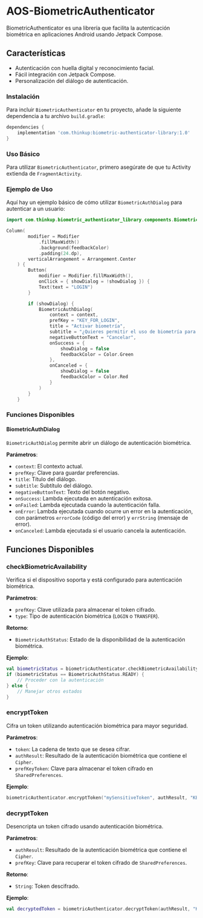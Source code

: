 # AOS-BiometricAuthenticator
BiometricAuthenticator es una librería que facilita la autenticación biométrica en aplicaciones Android usando Jetpack Compose.

## Características
- Autenticación con huella digital y reconocimiento facial.
- Fácil integración con Jetpack Compose.
- Personalización del diálogo de autenticación.

### Instalación
Para incluir `BiometricAuthenticator` en tu proyecto, añade la siguiente dependencia a tu archivo `build.gradle`:
```groovy
dependencies {
    implementation 'com.thinkup:biometric-authenticator-library:1.0'
}
```

### Uso Básico
Para utilizar `BiometricAuthenticator`, primero asegúrate de que tu Activity extienda de `FragmentActivity`.

### Ejemplo de Uso
Aquí hay un ejemplo básico de cómo utilizar `BiometricAuthDialog` para autenticar a un usuario:
```kotlin
import com.thinkup.biometric_authenticator_library.components.BiometricAuthDialog
```

```kotlin
Column(
        modifier = Modifier
            .fillMaxWidth()
            .background(feedbackColor)
            .padding(24.dp),
        verticalArrangement = Arrangement.Center
    ) {
        Button(
            modifier = Modifier.fillMaxWidth(),
            onClick = { showDialog = !showDialog }) {
            Text(text = "LOGIN")
        }

        if (showDialog) {
            BiometricAuthDialog(
                context = context,
                prefKey = "KEY_FOR_LOGIN",
                title = "Activar biometría",
                subtitle = "¿Quieres permitir el uso de biometría para acceder?",
                negativeButtonText = "Cancelar",
                onSuccess = {
                    showDialog = false
                    feedbackColor = Color.Green
                },
                onCanceled = {
                    showDialog = false
                    feedbackColor = Color.Red
                }
            )
        }
    }
```

### Funciones Disponibles

#### BiometricAuthDialog
`BiometricAuthDialog` permite abrir un diálogo de autenticación biométrica.

**Parámetros**:
- `context`: El contexto actual.
- `prefKey`: Clave para guardar preferencias.
- `title`: Título del diálogo.
- `subtitle`: Subtítulo del diálogo.
- `negativeButtonText`: Texto del botón negativo.
- `onSuccess`: Lambda ejecutada en autenticación exitosa.
- `onFailed`: Lambda ejecutada cuando la autenticación falla.
- `onError`: Lambda ejecutada cuando ocurre un error en la autenticación, con parámetros `errorCode` (código del error) y `errString` (mensaje de error).
- `onCanceled`: Lambda ejecutada si el usuario cancela la autenticación.

## Funciones Disponibles

### checkBiometricAvailability

Verifica si el dispositivo soporta y está configurado para autenticación biométrica.

**Parámetros**:
- `prefKey`: Clave utilizada para almacenar el token cifrado.
- `type`: Tipo de autenticación biométrica (`LOGIN` o `TRANSFER`).

**Retorno**:
- `BiometricAuthStatus`: Estado de la disponibilidad de la autenticación biométrica.

**Ejemplo**:
```kotlin
val biometricStatus = biometricAuthenticator.checkBiometricAvailability("KEY_FOR_LOGIN", BiometricType.LOGIN)
if (biometricStatus == BiometricAuthStatus.READY) {
    // Proceder con la autenticación
} else {
    // Manejar otros estados
}
```
### encryptToken

Cifra un token utilizando autenticación biométrica para mayor seguridad.

**Parámetros**:
- `token`: La cadena de texto que se desea cifrar.
- `authResult`: Resultado de la autenticación biométrica que contiene el `Cipher`.
- `prefKeyToken`: Clave para almacenar el token cifrado en `SharedPreferences`.

**Ejemplo**:
```kotlin
biometricAuthenticator.encryptToken("mySensitiveToken", authResult, "KEY_FOR_LOGIN")
```

### decryptToken

Desencripta un token cifrado usando autenticación biométrica.

**Parámetros**:
- `authResult`: Resultado de la autenticación biométrica que contiene el `Cipher`.
- `prefKey`: Clave para recuperar el token cifrado de `SharedPreferences`.

**Retorno**:
- `String`: Token descifrado.

**Ejemplo**:
```kotlin
val decryptedToken = biometricAuthenticator.decryptToken(authResult, "KEY_FOR_LOGIN")
```
